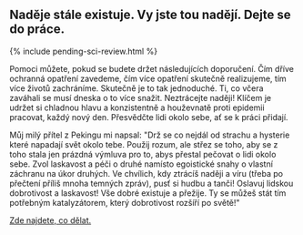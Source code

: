 ## Naděje stále existuje. Vy jste tou nadějí. Dejte se do práce. 

{% include pending-sci-review.html %}

Pomoci můžete, pokud se budete držet následujících doporučení. Čím dříve ochranná opatření zavedeme, čím více opatření skutečně realizujeme, tím více životů zachráníme. Skutečně je to tak jednoduché. Ti, co včera zaváhali se musí dneska o to více snažit. Neztrácejte naději! Klíčem je udržet si chladnou hlavu a konzistentně a houževnatě proti epidemii pracovat, každý nový den. Přesvědčte lidi okolo sebe, ať se k práci přidají.

Můj milý přítel z Pekingu mi napsal: "Drž se co nejdál od strachu a hysterie které napadají svět okolo tebe. Použij rozum, ale střez se toho, aby se z toho stala jen prázdná výmluva pro to, abys přestal pečovat o lidi okolo sebe. Zvol laskavost a péči o druhé namísto egoistické snahy o vlastní záchranu na úkor druhých. Ve chvílich, kdy ztrácíš naději a víru (třeba po přečtení příliš mnoha temných zpráv), pusť si hudbu a tanči! Oslavuj lidskou dobrotivost a laskavost! Vše dobré existuje a přežije. Ty se můžeš stát tím potřebným katalyzátorem, který dobrotivost rozšíří po světě!"

[Zde najdete, co dělat.](/act-and-prepare/)
